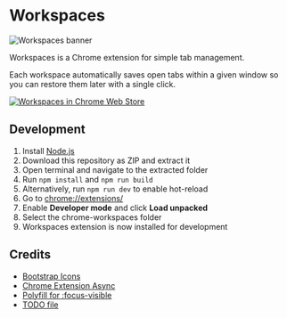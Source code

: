 # Workspaces

![Workspaces banner](https://github.com/vsmejkal/chrome-workspaces/blob/master/media/banner-small.png?raw=true)

Workspaces is a Chrome extension for simple tab management.

Each workspace automatically saves open tabs within a given window so you can restore them later with a single click.

[![Workspaces in Chrome Web Store](https://github.com/vsmejkal/chrome-workspaces/blob/master/media/chrome-webstore-badge.png?raw=true)](https://chrome.google.com/webstore/detail/workspaces/hpljjefgmnkloakbfckghmlapghabgfa)

## Development
1. Install [Node.js](https://nodejs.org/en/download/)
2. Download this repository as ZIP and extract it
3. Open terminal and navigate to the extracted folder
4. Run `npm install` and `npm run build`
5. Alternatively, run `npm run dev` to enable hot-reload
6. Go to [chrome://extensions/](chrome://extensions/)
7. Enable **Developer mode** and click **Load unpacked**
8. Select the chrome-workspaces folder
9. Workspaces extension is now installed for development

## Credits
  - [Bootstrap Icons](https://github.com/twbs/icons)
  - [Chrome Extension Async](https://github.com/KeithHenry/chromeExtensionAsync)
  - [Polyfill for :focus-visible](https://github.com/WICG/focus-visible)
  - [TODO file](https://frantic.im/project-todo/)
